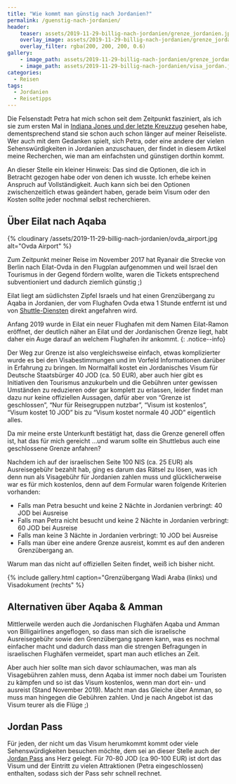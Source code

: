 ```yaml
---
title: "Wie kommt man günstig nach Jordanien?"
permalink: /guenstig-nach-jordanien/
header:
    teaser: assets/2019-11-29-billig-nach-jordanien/grenze_jordanien.jpg
    overlay_image: assets/2019-11-29-billig-nach-jordanien/grenze_jordanien.jpg
    overlay_filter: rgba(200, 200, 200, 0.6)
gallery:
    - image_path: assets/2019-11-29-billig-nach-jordanien/grenze_jordanien.jpg
    - image_path: assets/2019-11-29-billig-nach-jordanien/visa_jordan.jpg
categories:
  - Reisen
tags:
  - Jordanien
  - Reisetipps
---
```


Die Felsenstadt Petra hat mich schon seit dem Zeitpunkt fasziniert, als ich sie zum ersten Mal in [Indiana Jones und der letzte Kreuzzug](https://www.imdb.com/title/tt0097576/) gesehen habe, 
dementsprechend stand sie schon auch schon länger auf meiner Reiseliste. 
Wer auch mit dem Gedanken spielt, sich Petra, oder eine andere der vielen Sehenswürdigkeiten in Jordanien anzuschauen, 
der findet in diesem Artikel meine Recherchen, wie man am einfachsten und günstigen dorthin kommt.

An dieser Stelle ein kleiner Hinweis: Das sind die Optionen, die ich in Betracht gezogen habe oder von denen ich wusste. 
Ich erhebe keinen Anspruch auf Vollständigkeit. Auch kann sich bei den Optionen zwischenzeitlich etwas geändert haben, 
gerade beim Visum oder den Kosten sollte jeder nochmal selbst recherchieren.

## Über Eilat nach Aqaba

{% cloudinary /assets/2019-11-29-billig-nach-jordanien/ovda_airport.jpg alt="Ovda Airport" %}

Zum Zeitpunkt meiner Reise im November 2017 hat Ryanair die Strecke von Berlin nach Eilat-Ovda in den Flugplan aufgenommen 
und weil Israel den Tourismus in der Gegend fördern wollte, waren die Tickets entsprechend subventioniert und dadurch ziemlich günstig ;)

Eilat liegt am südlichsten Zipfel Israels und hat einen Grenzübergang zu Aqaba in Jordanien, 
der vom Flughafen Ovda etwa 1 Stunde entfernt ist und von [Shuttle-Diensten](https://www.withflo.com/1310/Eilat) direkt angefahren wird.

Anfang 2019 wurde in Eilat ein neuer Flughafen mit dem Namen Eilat-Ramon eröffnet, 
der deutlich näher an Eilat und der Jordanischen Grenze liegt, habt daher ein Auge darauf an welchem Flughafen ihr ankommt.
{: .notice--info}

Der Weg zur Grenze ist also vergleichsweise einfach, etwas komplizierter wurde es bei den Visabestimmungen und im Vorfeld Informationen darüber in Erfahrung zu bringen. 
Im Normalfall kostet ein Jordanisches Visum für Deutsche Staatsbürger 40 JOD (ca. 50 EUR), 
aber auch hier gibt es Initiativen den Tourismus anzukurbeln und die Gebühren unter gewissen Umständen zu reduzieren 
oder gar komplett zu erlassen, leider findet man dazu nur keine offiziellen Aussagen, dafür aber von “Grenze ist geschlossen”, 
“Nur für Reisegruppen nutzbar”, “Visum ist kostenlos”, “Visum kostet 10 JOD” bis zu “Visum kostet normale 40 JOD” eigentlich alles.

Da mir meine erste Unterkunft bestätigt hat, dass die Grenze generell offen ist, hat das für mich gereicht ...und warum sollte ein Shuttlebus auch eine geschlossene Grenze anfahren?

Nachdem ich auf der israelischen Seite 100 NIS (ca. 25 EUR) als Ausreisegebühr bezahlt hab, ging es darum das Rätsel zu lösen, 
was ich denn nun als Visagebühr für Jordanien zahlen muss und glücklicherweise war es für mich kostenlos, 
denn auf dem Formular waren folgende Kriterien vorhanden:

 - Falls man Petra besucht und keine 2 Nächte in Jordanien verbringt: 40 JOD bei Ausreise
 - Falls man Petra nicht besucht und keine 2 Nächte in Jordanien verbringt: 60 JOD bei Ausreise
 - Falls man keine 3 Nächte in Jordanien verbringt: 10 JOD bei Ausreise
 - Falls man über eine andere Grenze ausreist, kommt es auf den anderen Grenzübergang an. 

Warum man das nicht auf offiziellen Seiten findet, weiß ich bisher nicht.

{% include gallery.html caption="Grenzübergang Wadi Araba (links) und Visadokument (rechts" %}


## Alternativen über Aqaba & Amman
Mittlerweile werden auch die Jordanischen Flughäfen Aqaba und Amman von Billigairlines angeflogen, 
so dass man sich die israelische Ausreisegebühr sowie den Grenzübergang sparen kann, 
was es nochmal einfacher macht und dadurch dass man die strengen Befragungen in israelischen Flughäfen vermeidet, 
spart man auch etliches an Zeit.

Aber auch hier sollte man sich davor schlaumachen, was man als Visagebühren zahlen muss, 
denn Aqaba ist immer noch dabei um Touristen zu kämpfen und so ist das Visum kostenlos, wenn man dort ein- und ausreist (Stand November 2019). 
Macht man das Gleiche über Amman, so muss man hingegen die Gebühren zahlen. Und je nach Angebot ist das Visum teurer als die Flüge ;)

## Jordan Pass
Für jeden, der nicht um das Visum herumkommt kommt oder viele Sehenswürdigkeiten besuchen möchte, 
dem sei an dieser Stelle auch der [Jordan Pass](https://jordanpass.jo/) ans Herz gelegt. Für 70-80 JOD (ca 90-100 EUR) ist 
dort das Visum und der Eintritt zu vielen Attraktionen (Petra eingeschlossen) enthalten, sodass sich der Pass sehr schnell rechnet.
